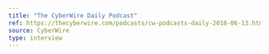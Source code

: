 ```yaml
---
title: "The CyberWire Daily Podcast"
ref: https://thecyberwire.com/podcasts/cw-podcasts-daily-2018-06-13.html
source: CyberWire
type: interview
---
```

